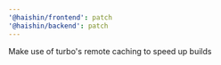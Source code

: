 ```yaml
---
'@haishin/frontend': patch
'@haishin/backend': patch
---
```


Make use of turbo's remote caching to speed up builds
